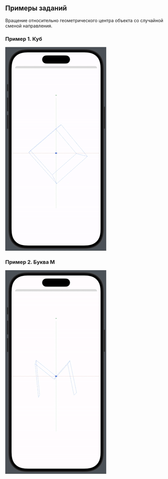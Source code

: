 ## Примеры заданий
Вращение относительно геометрического центра объекта со случайной сменой направления.
### Пример 1. Куб 
![ExampleCubeX](Gif/ExampleCubeX.gif)

### Пример 2. Буква М
![ExampleCubeY](Gif/ExampleCharM.gif)
